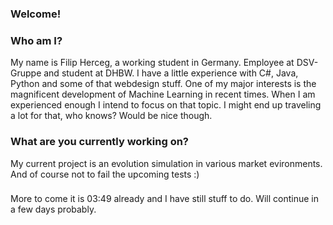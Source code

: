 ### Welcome!
### Who am I?
My name is Filip Herceg, a working student in Germany.
Employee at DSV-Gruppe and student at DHBW.
I have a little experience with C#, Java, Python and some of that webdesign stuff.
One of my major interests is the magnificent development of Machine Learning in recent times.
When I am experienced enough I intend to focus on that topic.
I might end up traveling a lot for that, who knows? Would be nice though.

### What are you currently working on?
My current project is an evolution simulation in various market evironments.
And of course not to fail the upcoming tests :)

###
More to come it is 03:49 already and I have still stuff to do.
Will continue in a few days probably.
 

<!--
**filip-herceg/filip-herceg** is a ✨ _special_ ✨ repository because its `README.md` (this file) appears on your GitHub profile.

Here are some ideas to get you started:

- 🔭 I’m currently working on ...
- 🌱 I’m currently learning ...
- 👯 I’m looking to collaborate on ...
- 🤔 I’m looking for help with ...
- 💬 Ask me about ...
- 📫 How to reach me: ...
- 😄 Pronouns: ...
- ⚡ Fun fact: ...
-->
